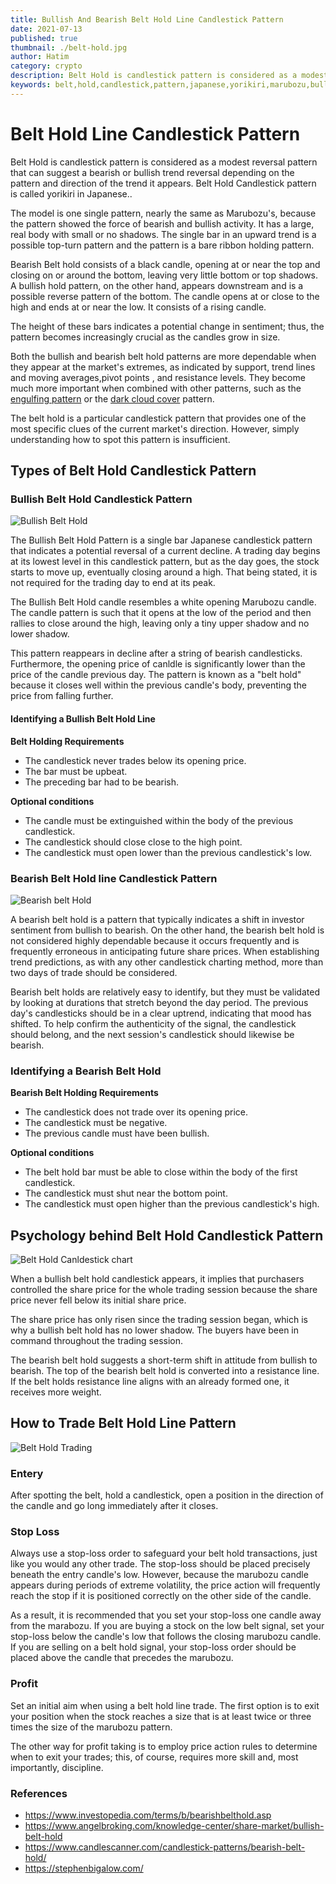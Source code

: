 ```yaml
---
title: Bullish And Bearish Belt Hold Line Candlestick Pattern
date: 2021-07-13
published: true
thumbnail: ./belt-hold.jpg
author: Hatim
category: crypto
description: Belt Hold is candlestick pattern is considered as a modest reversal pattern that can suggest a bearish or bullish trend reversal depending on the pattern and direction of the trend it appears. 
keywords: belt,hold,candlestick,pattern,japanese,yorikiri,marubozu,bullish,bearish,candles,chart,trade,trading,markert,stock,forex,crypto,high,low,reversal,investment,buy,sell,price,movement,trend,up,down,identify,profit
---
```


# Belt Hold Line Candlestick Pattern

Belt Hold is candlestick pattern is considered as a modest reversal pattern that can suggest a bearish or bullish trend reversal depending on the pattern and direction of the trend it appears. Belt Hold Candlestick pattern is called yorikiri in Japanese..

The model is one single pattern, nearly the same as Marubozu's, because the pattern showed the force of bearish and bullish activity. It has a large, real body with small or no shadows. The single bar in an upward trend is a possible top-turn pattern and the pattern is a bare ribbon holding pattern.

Bearish Belt  hold consists of a black candle, opening at or near the top and closing on or around the bottom, leaving very little bottom or top shadows. A bullish hold pattern, on the other hand, appears downstream and is a possible reverse pattern of the bottom. The candle opens at or close to the high and ends at or near the low. It consists of a rising candle.

The height of these bars indicates a potential change in sentiment; thus, the pattern becomes increasingly crucial as the candles grow in size.


Both the bullish and bearish belt hold patterns are more dependable when they appear at the market's extremes, as indicated by support, trend lines and moving averages,pivot points , and resistance levels. 
They become much more important when combined with other patterns, such as the [engulfing pattern](https://anothertechs.com/crypto/the-engulfing-pattern/) or the [dark cloud cover](https://anothertechs.com/crypto/dark-cloud-cover/)  pattern.


The belt hold is a particular candlestick pattern that provides one of the most specific clues of the current market's direction. 
However, simply understanding how to spot this pattern is insufficient.


## Types of Belt Hold Candlestick Pattern

### Bullish Belt Hold Candlestick Pattern

![Bullish Belt Hold](/bullish-belt-hold.webp)

The Bullish Belt Hold Pattern is a single bar Japanese candlestick pattern that indicates a potential reversal of a current decline. 
A trading day begins at its lowest level in this candlestick pattern, but as the day goes, the stock starts to move up, eventually closing around a high. 
That being stated, it is not required for the trading day to end at its peak.

The Bullish Belt Hold candle resembles a white opening Marubozu candle. 
The candle pattern is such that it opens at the low of the period and then rallies to close around the high, leaving only a tiny upper shadow and no lower shadow. 

This pattern reappears in decline after a string of bearish candlesticks. 
Furthermore, the opening price of canldle is significantly lower than the price of the candle previous day. 
The pattern is known as a "belt hold" because it closes well within the previous candle's body, preventing the price from falling further.

#### Identifying a Bullish Belt Hold Line
**Belt Holding Requirements**
- The candlestick never trades below its opening price.
- The bar must be upbeat.
- The preceding bar had to be bearish.

**Optional conditions**
- The candle must be extinguished within the body of the previous candlestick.
- The candlestick should close close to the high point.
- The candlestick must open lower than the previous candlestick's low.


### Bearish Belt Hold line Candlestick Pattern

![Bearish belt Hold ](./bearish-belt-hold.webp)

A bearish belt hold is a pattern that typically indicates a shift in investor sentiment from bullish to bearish. 
On the other hand, the bearish belt hold is not considered highly dependable because it occurs frequently and is frequently erroneous in anticipating future share prices. 
When establishing trend predictions, as with any other candlestick charting method, more than two days of trade should be considered.

Bearish belt holds are relatively easy to identify, but they must be validated by looking at durations that stretch beyond the day period. 
The previous day's candlesticks should be in a clear uptrend, indicating that mood has shifted. 
To help confirm the authenticity of the signal, the candlestick should belong, and the next session's candlestick should likewise be bearish.

### Identifying a Bearish Belt Hold

**Bearish Belt Holding Requirements**
- The candlestick does not trade over its opening price.
- The candlestick must be negative.
- The previous candle must have been bullish.

**Optional conditions**
- The belt hold bar must be able to close within the body of the first candlestick.
- The candlestick must shut near the bottom point.
- The candlestick must open higher than the previous candlestick's high.


## Psychology behind Belt Hold Candlestick Pattern

![Belt Hold Canldestick chart](./belt-hold-psy.webp)

When a bullish belt hold candlestick appears, it implies that purchasers controlled the share price for the whole trading session because the share price never fell below its initial share price.


The share price has only risen since the trading session began, which is why a bullish belt hold has no lower shadow. 
The buyers have been in command throughout the trading session.


The bearish belt hold suggests a short-term shift in attitude from bullish to bearish. 
The top of the bearish belt hold is converted into a resistance line. 
If the belt holds resistance line aligns with an already formed one, it receives more weight.


## How to Trade Belt Hold Line Pattern

![Belt Hold Trading](./belt-hold-profit-chart.webp)

### Entery 

After spotting the belt, hold a candlestick, open a position in the direction of the candle and go long immediately after it closes.

### Stop Loss

Always use a stop-loss order to safeguard your belt hold transactions, just like you would any other trade. 
The stop-loss should be placed precisely beneath the entry candle's low. 
However, because the marubozu candle appears during periods of extreme volatility, the price action will frequently reach the stop if it is positioned correctly on the other side of the candle.

As a result, it is recommended that you set your stop-loss one candle away from the marabozu. 
If you are buying a stock on the low belt signal, set your stop-loss below the candle's low that follows the closing marubozu candle. 
If you are selling on a belt hold signal, your stop-loss order should be placed above the candle that precedes the marubozu.

### Profit

Set an initial aim when using a belt hold line trade. 
The first option is to exit your position when the stock reaches a size that is at least twice or three times the size of the marubozu pattern.

The other way for profit taking is to employ price action rules to determine when to exit your trades; this, of course, requires more skill and, most importantly, discipline.


### References

- https://www.investopedia.com/terms/b/bearishbelthold.asp
- https://www.angelbroking.com/knowledge-center/share-market/bullish-belt-hold
- https://www.candlescanner.com/candlestick-patterns/bearish-belt-hold/
- https://stephenbigalow.com/